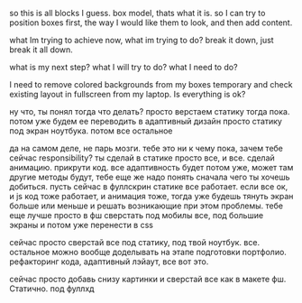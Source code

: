 so this is all blocks I guess.
box model, thats what it is.
so I can try to position boxes first, the way I would like them to look, and then add content.

what Im trying to achieve now, what im trying to do?
break it down, just break it all down.

<!-- I need to layout player and computer in one line.
so it become looking something like a header.
I can make it as simple as I could, and then see what happens. -->

what is my next step? what I will try to do?
what I need to do?

I need to remove colored backgrounds from my boxes temporary and check existing layout in fullscreen from my laptop. Is everything is ok?


ну что, ты понял тогда что делать?
просто верстаем статику тогда пока. 
потом уже будем ее переводить в адаптивный дизайн
просто статику под экран ноутбука. 
потом все остальное

да на самом деле, не парь мозги.
тебе это ни к чему пока, зачем тебе сейчас responsibility? 
ты сделай в статике просто все, и все. 
сделай анимацию. 
прикрути код. все
адаптивность будет потом уже, может там другие методы будут, тебе еще же надо понять сначала чего ты хочешь добиться.
пусть сейчас в фуллскрин статике все работает. 
если все ок, и js код тоже работает, и анимация тоже, тогда уже будешь тянуть экран больше или меньше и решать возникающие при этом проблемы. 
тебе еще лучше просто в фш сверстать под мобилы все, под большие экраны и потом уже перенести в css

сейчас просто сверстай все под статику, под твой ноутбук. все. остальное можно вообще доделывать на этапе подготовки портфолио. рефакторинг кода, адаптивный лэйаут, все вот это.

сейчас просто добавь снизу картинки и сверстай все как в макете фш. Статично. под фуллхд

